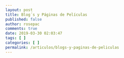 ```yaml
---
layout: post
title: Blog´s y Páginas de Películas
published: false
author: rosepac
comments: true
date: 2019-03-30 02:03:47
tags: [ ]
categories: [ ]
permalink: /articulos/blogs-y-paginas-de-peliculas
---
```

